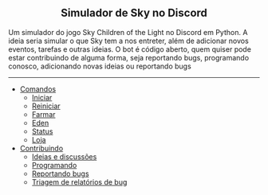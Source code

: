 <h2 align="center">Simulador de Sky no Discord</h2>

Um simulador do jogo Sky Children of the Light no Discord em Python. A ideia seria simular o que Sky tem a nos entreter, além de adicionar novos eventos, tarefas e outras ideias. O bot é código aberto, quem quiser pode estar contribuindo de alguma forma, seja reportando bugs, programando conosco, adicionando novas ideias ou reportando bugs

---

- [Comandos](#comandos)
  - [Iniciar](#iniciar)
  - [Reiniciar](#reiniciar)
  - [Farmar](#farmar)
  - [Eden](#eden)
  - [Status](#status)
  - [Loja](#loja)
- [Contribuindo](#contribuindo)
  - [Ideias e discussões](#ideias-e-discussoes)
  - [Programando](#programando)
  - [Reportando bugs](#reportando-bugs)
  - [Triagem de relatórios de bug](#Triagem-relatorios-de-bug)

